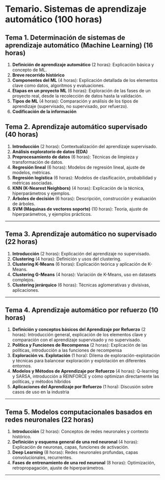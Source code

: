 # Temario. Sistemas de aprendizaje automático (100 horas)

## Tema 1. Determinación de sistemas de aprendizaje automático (Machine Learning) (16 horas)

1. **Definición de aprendizaje automático** (2 horas): Explicación básica y concepto de ML.
2. **Breve recorrido histórico**
3. **Componentes del ML** (4 horas): Explicación detallada de los elementos clave como datos, algoritmos y evaluaciones.
4. **Etapas en un proyecto ML** (6 horas): Exploración de las fases de un proyecto real, desde la recolección de datos hasta la validación.
5. **Tipos de ML** (4 horas): Comparación y análisis de los tipos de aprendizaje (supervisado, no supervisado, por refuerzo).
6. **Codificación de la información** 

## Tema 2. Aprendizaje automático supervisado (40 horas)

1. **Introducción** (2 horas): Contextualización del aprendizaje supervisado.
2. **Análisis exploratorio de datos (EDA)**
3. **Preprocesamiento de datos** (6 horas): Técnicas de limpieza y transformación de datos.
4. **Regresión lineal** (6 horas): Modelos de regresión lineal, ajuste de modelos, métricas.
5. **Regresión logística** (6 horas): Modelos de clasificación, probabilidad y métricas asociadas.
6. **KNN (K-Nearest Neighbors)** (4 horas): Explicación de la técnica, hiperparámetros y ejemplos.
7. **Árboles de decisión** (6 horas): Descripción, construcción y evaluación de árboles.
8. **SVM (Máquinas de vectores soporte)** (10 horas): Teoría, ajuste de hiperparámetros, y ejemplos prácticos.

------

## Tema 3. Aprendizaje automático no supervisado (22 horas)

1. **Introducción** (2 horas): Explicación del aprendizaje no supervisado.
2. **Clustering** (4 horas): Definición y usos del clustering.
3. **Clustering K-Means** (6 horas): Explicación teórica y aplicación de K-Means.
4. **Clustering G-Means** (4 horas): Variación de K-Means, uso en datasets complejos.
5. **Clustering jerárquico** (6 horas): Técnicas aglomerativas y divisivas, aplicaciones.

------

## Tema 4. Aprendizaje automático por refuerzo (10 horas)

1. **Definición y conceptos básicos del Aprendizaje por Refuerzo** (2 horas): Introducción general, explicación de los elementos clave y comparación con el aprendizaje supervisado y no supervisado.
2. **Política y Funciones de Recompensa** (2 horas): Explicación de las políticas, introducción a las funciones de recompensa
3. **Exploración vs. Explotación** (1 hora): Dilema de exploración-explotación y técnicas para balancear exploración y explotación en diferentes entornos.
4. **Modelos y Métodos de Aprendizaje por Refuerzo** (4 horas): Q-learning y SARSA, introducción a REINFORCE y cómo optimizan directamente las políticas, y métodos híbridos
5. **Aplicaciones del Aprendizaje por Refuerzo** (1 hora): Discusión sobre casos de uso en la industria

---

## Tema 5. Modelos computacionales basados en redes neuronales (22 horas)

1. **Introducción** (2 horas): Conceptos de redes neuronales y contexto histórico.
2. **Definición y esquema general de una red neuronal** (4 horas): Explicación de neuronas, capas, funciones de activación.
3. **Deep Learning** (8 horas): Redes neuronales profundas, capas convolucionales, recurrentes.
4. **Fases de entrenamiento de una red neuronal** (8 horas): Optimización, retropropagación, ajuste de hiperparámetros.

---



